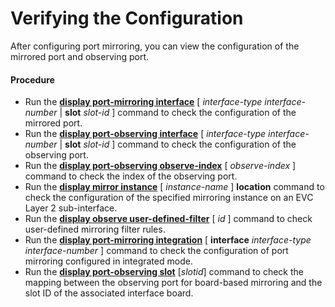 Verifying the Configuration
===========================

After configuring port mirroring, you can view the configuration of the mirrored port and observing port.

#### Procedure

* Run the [**display port-mirroring interface**](cmdqueryname=display+port-mirroring+interface) [ *interface-type interface-number* | **slot** *slot-id* ] command to check the configuration of the mirrored port.
* Run the [**display port-observing interface**](cmdqueryname=display+port-observing+interface) [ *interface-type interface-number* | **slot** *slot-id* ] command to check the configuration of the observing port.
* Run the [**display port-observing observe-index**](cmdqueryname=display+port-observing+observe-index) [ *observe-index* ] command to check the index of the observing port.
* Run the [**display mirror instance**](cmdqueryname=display+mirror+instance) [ *instance-name* ] **location** command to check the configuration of the specified mirroring instance on an EVC Layer 2 sub-interface.
* Run the [**display observe user-defined-filter**](cmdqueryname=display+observe+user-defined-filter) [ *id* ] command to check user-defined mirroring filter rules.
* Run the [**display port-mirroring integration**](cmdqueryname=display+port-mirroring+integration) [ **interface** *interface-type* *interface-number* ] command to check the configuration of port mirroring configured in integrated mode.
* Run the [**display port-observing slot**](cmdqueryname=display+port-observing+slot) [*slotid*] command to check the mapping between the observing port for board-based mirroring and the slot ID of the associated interface board.